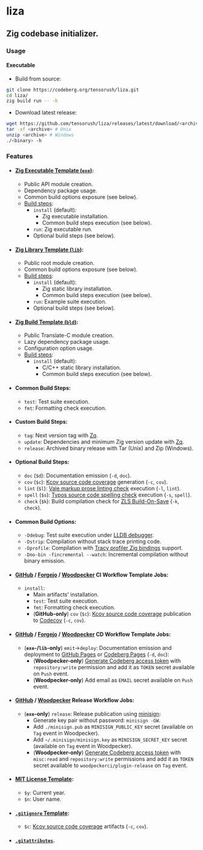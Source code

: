 # liza

## Zig codebase initializer.

### Usage

#### Executable

- Build from source:

```sh
git clone https://codeberg.org/tensorush/liza.git
cd liza/
zig build run -- -h
```

- Download latest release:

```sh
wget https://github.com/tensorush/liza/releases/latest/download/<archive>
tar -xf <archive> # Unix
unzip <archive> # Windows
./<binary> -h
```

### Features

- #### [Zig Executable Template (`exe`)](src/templates/exe/):
    - Public API module creation.
    - Dependency package usage.
    - Common build options exposure (see below).
    - [Build steps](src/templates/exe/build.zig):
        - `install` (default):
            - Zig executable installation.
            - Common build steps execution (see below).
        - `run`: Zig executable run.
        - Optional build steps (see below).

- #### [Zig Library Template (`lib`)](src/templates/lib/):
    - Public root module creation.
    - Common build options exposure (see below).
    - [Build steps](src/templates/lib/build.zig):
        - `install` (default):
            - Zig static library installation.
            - Common build steps execution (see below).
        - `run`: Example suite execution.
        - Optional build steps (see below).

- #### [Zig Build Template (`bld`)](src/templates/bld/):
    - Public Translate-C module creation.
    - Lazy dependency package usage.
    - Configuration option usage.
    - [Build steps](src/templates/bld/build.zig):
        - `install` (default):
            - C/C++ static library installation.
            - Common build steps execution (see below).

- #### Common Build Steps:
    - `test`: Test suite execution.
    - `fmt`: Formatting check execution.

- #### Custom Build Steps:
    - `tag`: Next version tag with [Zq](https://codeberg.org/tensorush/zq).
    - `update`: Dependencies and minimum Zig version update with [Zq](https://codeberg.org/tensorush/zq).
    - `release`: Archived binary release with Tar (Unix) and Zip (Windows).

- #### Optional Build Steps:
    - `doc` (`$d`): Documentation emission (`-d`, `doc`).
    - `cov` (`$c`): [Kcov source code coverage](https://github.com/SimonKagstrom/kcov) generation (`-c`, `cov`).
    - `lint` (`$l`): [Vale markup prose linting check](https://github.com/errata-ai/vale) execution (`-l`, `lint`).
    - `spell` (`$s`): [Typos source code spelling check](https://github.com/crate-ci/typos) execution (`-s`, `spell`).
    - `check` (`$k`): Build compilation check for [ZLS Build-On-Save](https://zigtools.org/zls/guides/build-on-save/) (`-k`, `check`).

- #### Common Build Options:
    - `-Ddebug`: Test suite execution under [LLDB debugger](https://lldb.llvm.org/).
    - `-Dstrip`: Compilation without stack trace printing code.
    - `-Dprofile`: Compilation with [Tracy profiler Zig bindings](https://github.com/Games-by-Mason/tracy_zig) support.
    - `-Dno-bin -fincremental --watch`: Incremental compilation without binary emission.

- #### [GitHub](src/templates/.github/workflows/ci.yaml) / [Forgejo](src/templates/.forgejo/workflows/ci.yaml) / [Woodpecker](src/templates/.woodpecker/ci.yaml) CI Workflow Template Jobs:
    - `install`:
        - Main artifacts' installation.
        - `test`: Test suite execution.
        - `fmt`: Formatting check execution.
        - (**GitHub-only**) `cov` (`$c`): [Kcov source code coverage](https://github.com/SimonKagstrom/kcov) publication to [Codecov](https://docs.codecov.com/docs/github-2-getting-a-codecov-account-and-uploading-coverage#install-the-github-app-integration) (`-c`, `cov`).

- #### [GitHub](src/templates/.github/workflows/cd.yaml) / [Forgejo](src/templates/.forgejo/workflows/cd.yaml) / [Woodpecker](src/templates/.woodpecker/cd.yaml) CD Workflow Template Jobs:
    - (**`exe`-/`lib`-only**) `emit`→`deploy`: Documentation emission and deployment to [GitHub Pages](https://docs.github.com/en/pages/getting-started-with-github-pages/configuring-a-publishing-source-for-your-github-pages-site#publishing-with-a-custom-github-actions-workflow) or [Codeberg Pages](https://codeberg.page) (`-d`, `doc`):
        - (**Woodpecker-only**) [Generate Codeberg access token](https://docs.codeberg.org/advanced/access-token/) with `repository:write` permission and add it as `TOKEN` secret available on `Push` event.
        - (**Woodpecker-only**) Add email as `EMAIL` secret available on `Push` event.

- #### [GitHub](src/templates/.github/workflows/release.yaml) / [Woodpecker](src/templates/.woodpecker/release.yaml) Release Workflow Jobs:
    - (**`exe`-only**) `release`: Release publication using [minisign](https://jedisct1.github.io/minisign/):
      - Generate key pair without password: `minisign -GW`.
      - Add `./minisign.pub` as `MINISIGN_PUBLIC_KEY` secret (available on `Tag` event in Woodpecker).
      - Add `~/.minisign/minisign.key` as `MINISIGN_SECRET_KEY` secret (available on `Tag` event in Woodpecker).
      - (**Woodpecker-only**) [Generate Codeberg access token](https://docs.codeberg.org/advanced/access-token/) with `misc:read` and `repository:write` permissions and add it as `TOKEN` secret available to `woodpeckerci/plugin-release` on `Tag` event.

- #### [MIT License Template](src/templates/LICENSE):
    - `$y`: Current year.
    - `$n`: User name.

- #### [`.gitignore` Template](src/templates/.gitignore):
    - `$c`: [Kcov source code coverage](https://github.com/SimonKagstrom/kcov) artifacts (`-c`, `cov`).

- #### [`.gitattributes`](src/templates/.gitattributes).
